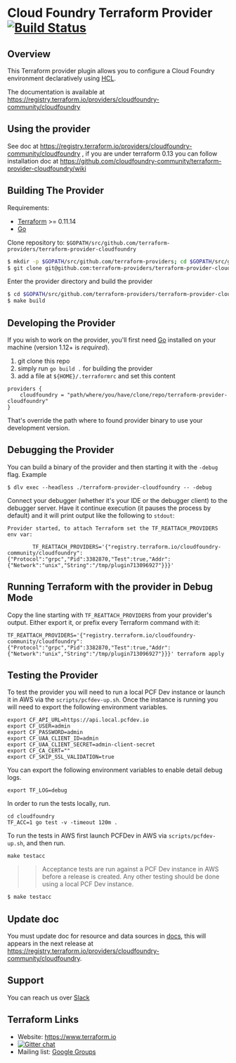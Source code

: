 # Cloud Foundry Terraform Provider [![Build Status](https://travis-ci.org/cloudfoundry-community/terraform-provider-cloudfoundry.svg?branch=master)](https://travis-ci.org/cloudfoundry-community/terraform-provider-cloudfoundry)


Overview
--------

This Terraform provider plugin allows you to configure a Cloud Foundry environment declaratively using [HCL](https://github.com/hashicorp/hcl). 


The documentation is available at https://registry.terraform.io/providers/cloudfoundry-community/cloudfoundry

Using the provider
-------------------------------

See doc at https://registry.terraform.io/providers/cloudfoundry-community/cloudfoundry , if you are under terraform 0.13 you can follow installation doc at https://github.com/cloudfoundry-community/terraform-provider-cloudfoundry/wiki  

Building The Provider
---------------------

Requirements:
- [Terraform](https://www.terraform.io/downloads.html) >= 0.11.14
- [Go](https://golang.org/doc/install)

Clone repository to: `$GOPATH/src/github.com/terraform-providers/terraform-provider-cloudfoundry`

```sh
$ mkdir -p $GOPATH/src/github.com/terraform-providers; cd $GOPATH/src/github.com/terraform-providers
$ git clone git@github.com:terraform-providers/terraform-provider-cloudfoundry
```

Enter the provider directory and build the provider

```sh
$ cd $GOPATH/src/github.com/terraform-providers/terraform-provider-cloudfoundry
$ make build
```


Developing the Provider
-----------------------

If you wish to work on the provider, you'll first need [Go](http://www.golang.org) installed on your machine (version 1.12+ is *required*). 

1. git clone this repo
2. simply run `go build .` for building the provider
3. add a file at `${HOME}/.terraformrc` and set this content
```hcl
providers {
	cloudfoundry = "path/where/you/have/clone/repo/terraform-provider-cloudfoundry"
}
```

That's override the path where to found provider binary to use your development version. 


Debugging the Provider
----------------------

You can build a binary of the provider and then starting it with the `-debug` flag. Example

```shell
$ dlv exec --headless ./terraform-provider-cloudfoundry -- -debug
```

Connect your debugger (whether it's your IDE or the debugger client) to the debugger server. Have it continue execution (it pauses the process by default) and it will print output like the following to `stdout`:

```text
Provider started, to attach Terraform set the TF_REATTACH_PROVIDERS env var:

        TF_REATTACH_PROVIDERS='{"registry.terraform.io/cloudfoundry-community/cloudfoundry":{"Protocol":"grpc","Pid":3382870,"Test":true,"Addr":{"Network":"unix","String":"/tmp/plugin713096927"}}}'
```

Running Terraform with the provider in Debug Mode
-------------------------------------------------
Copy the line starting with `TF_REATTACH_PROVIDERS` from your provider's output. Either export it, or prefix every Terraform command with it:

```shell
TF_REATTACH_PROVIDERS='{"registry.terraform.io/cloudfoundry-community/cloudfoundry":{"Protocol":"grpc","Pid":3382870,"Test":true,"Addr":{"Network":"unix","String":"/tmp/plugin713096927"}}}' terraform apply
```

Testing the Provider
--------------------

To test the provider you will need to run a local PCF Dev instance or launch it in AWS via the `scripts/pcfdev-up.sh`. Once the instance is running you will need to export the following environment variables.

```
export CF_API_URL=https://api.local.pcfdev.io
export CF_USER=admin
export CF_PASSWORD=admin
export CF_UAA_CLIENT_ID=admin
export CF_UAA_CLIENT_SECRET=admin-client-secret
export CF_CA_CERT=""
export CF_SKIP_SSL_VALIDATION=true
```

You can export the following environment variables to enable detail debug logs.

```
export TF_LOG=debug
```

In order to run the tests locally, run.

```
cd cloudfoundry
TF_ACC=1 go test -v -timeout 120m .
```

To run the tests in AWS first launch PCFDev in AWS via `scripts/pcfdev-up.sh`, and then run.

```
make testacc
```

>> Acceptance tests are run against a PCF Dev instance in AWS before a release is created. Any other testing should be done using a local PCF Dev instance.

```sh
$ make testacc
```
Update doc
----------

You must update doc for resource and data sources in [docs](/docs), this will appears in the next release at https://registry.terraform.io/providers/cloudfoundry-community/cloudfoundry.

Support
-------

You can reach us over [Slack](https://cloudfoundry.slack.com/messages/C7JRBR8CV/)

Terraform Links
---------------

- Website: https://www.terraform.io
- [![Gitter chat](https://badges.gitter.im/hashicorp-terraform/Lobby.svg)](https://gitter.im/hashicorp-terraform/Lobby)
- Mailing list: [Google Groups](http://groups.google.com/group/terraform-tool)
